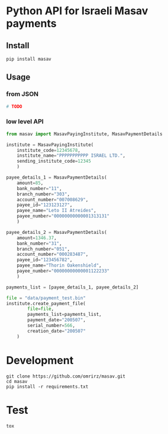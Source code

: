 # Python API for Israeli Masav payments

## Install
```console
pip install masav
```

## Usage

### from JSON
```python
# TODO
```

### low level API

```python
from masav import MasavPayingInstitute, MasavPaymentDetails

institute = MasavPayingInstitute(
    institute_code=12345678,
    institute_name="PPPPPPPPPPP ISRAEL LTD.",
    sending_institute_code=12345
    )

payee_details_1 = MasavPaymentDetails(
    amount=85,
    bank_number="11",
    branch_number="303",
    account_number="007008629",
    payee_id="123123127",
    payee_name="Leto II Atreides",
    payee_number="00000000000001313131"
    )

payee_details_2 = MasavPaymentDetails(
    amount=1346.37,
    bank_number="31",
    branch_number="051",
    account_number="000283487",
    payee_id="123456782",
    payee_name="Thorin Oakenshield",
    payee_number="00000000000001122233"
    )

payments_list = [payee_details_1, payee_details_2]

file = "data/payment_test.bin"
institute.create_payment_file(
        file=file,
        payments_list=payments_list,
        payment_date="200507",
        serial_number=566,
        creation_date="200507"
    )
```


# Development
```console
git clone https://github.com/omrirz/masav.git
cd masav
pip install -r requirements.txt
```

# Test
```console
tox
```
